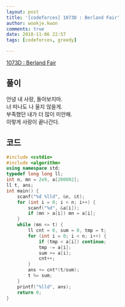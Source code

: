 ```yaml
---
layout: post
title: '[codeforces] 1073D : Berland Fair'
author: wookje.kwon
comments: true
date: 2018-11-06 22:57
tags: [codeforces, greedy]

---
```


[1073D : Berland Fair](http://codeforces.com/problemset/problem/1073/D)

## 풀이

안녕 내 사랑, 돌아보지마.  
너 떠나도 나 울지 않을게.  
부족했던 내가 더 많이 미안해.  
이렇게 사랑이 끝나간다.

## 코드

```cpp
#include <cstdio>
#include <algorithm>
using namespace std;
typedef long long ll;
int n, mn = 2e9, a[200002];
ll t, ans;
int main() {
    scanf("%d %lld", &n, &t);
    for (int i = 0; i < n; i++) {
        scanf("%d", &a[i]);
        if (mn > a[i]) mn = a[i];
    }
    while (mn <= t) {
        ll cnt = 0, sum = 0, tmp = t;
        for (int i = 0; i < n; i++) {
            if (tmp < a[i]) continue;
            tmp -= a[i];
            sum += a[i];
            cnt++;
        }
        ans += cnt*(t/sum);
        t %= sum;
    }
    printf("%lld", ans);
    return 0;
}
```
